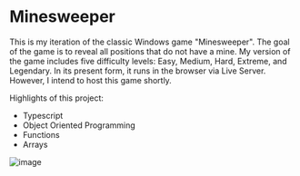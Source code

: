 # Minesweeper

This is my iteration of the classic Windows game "Minesweeper". The goal of the game is to reveal all positions that do not have a mine. My version of the game includes five difficulty levels: Easy, Medium, Hard, Extreme, and Legendary. In its present form, it runs in the browser via Live Server. However, I intend to host this game shortly.

Highlights of this project:
  - Typescript
  - Object Oriented Programming
  - Functions
  - Arrays

![image](https://user-images.githubusercontent.com/105577924/171097568-d6bb16ef-98ed-4b80-a6e2-99af165beaa1.png)
